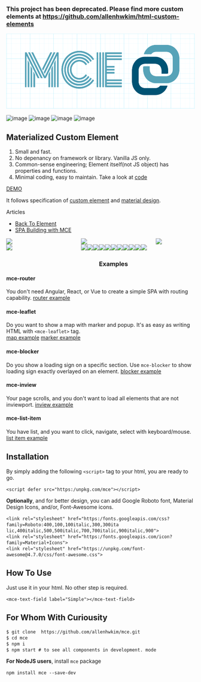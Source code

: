 ### This project has been deprecated. Please find more custom elements at https://github.com/allenhwkim/html-custom-elements

<a href="https://mymce.github.io" target="_blank"><img src="logo.png" alt="MCE" height="200"></a>

![image](https://user-images.githubusercontent.com/1437734/46240499-8fbebf00-c376-11e8-9c59-04f7a6b3469d.png) ![image](https://user-images.githubusercontent.com/1437734/46240506-a8c77000-c376-11e8-9e89-a410ce0563ff.png) ![image](https://user-images.githubusercontent.com/1437734/46240509-b54bc880-c376-11e8-98ea-52a708780d2f.png) ![image](https://user-images.githubusercontent.com/1437734/46240513-bf6dc700-c376-11e8-9f9d-2c70a7b22aa7.png)

## Materialized Custom Element 

1. Small and fast.
2. No depenancy on framework or library. Vanilla JS only.
3. Common-sense engineering; Element itself(not JS object) has properties and functions.
4. Minimal coding, easy to maintain. Take a look at [code](https://github.com/allenhwkim/mce/blob/master/src/app-bar/app-bar.js)

[DEMO](https://rawgit.com/allenhwkim/mce/master/dist/)

It follows specification of
[custom element](https:/developer.mozilla.org/en-US/docs/Web/Web_Components/Custom_Elements)
and [material design](https:/material.io/guidelines/components/).

Articles
  * [Back To Element](https://medium.com/allenhwkim/back-to-element-c4aecf3c6b64)
  * [SPA Building with MCE](https://medium.com/allenhwkim/simple-spa-building-with-mce-f507e5f0236)

<img width="200" align="left" src="https://user-images.githubusercontent.com/1437734/34587997-b9bf1a96-f178-11e7-9e4e-5c813b1f7a24.png">
<img width="200" align="left" src="https://user-images.githubusercontent.com/1437734/34582267-58f40968-f161-11e7-8acc-c2a1406b1be2.png">
<img width="100" align="left" src="https://user-images.githubusercontent.com/1437734/34582650-a3336950-f162-11e7-9b48-874846a06458.png">
<img width="200" align="left" src="https://user-images.githubusercontent.com/1437734/34583532-21458bfe-f166-11e7-8291-0d0589dcb350.png">
<img height="40" align="left" src="https://user-images.githubusercontent.com/1437734/34582332-7fe489f8-f161-11e7-993f-c77a24b5f582.png">
<img height="40" align="left" src="https://user-images.githubusercontent.com/1437734/34582458-dcc71ae6-f161-11e7-8652-4897594a697b.png">
<img height="80" align="left" src="https://user-images.githubusercontent.com/1437734/34582487-f5c0e7e8-f161-11e7-8d3c-e3cbfecbb32d.png">
<img height="40" align="left" src="https://user-images.githubusercontent.com/1437734/34582497-04234a60-f162-11e7-8cb7-ca913c2fe416.png">
<img height="40" align="left" src="https://user-images.githubusercontent.com/1437734/34582519-17eb0812-f162-11e7-9f6f-9cce2de537ba.png">
<img height="40" align="left" src="https://user-images.githubusercontent.com/1437734/34582538-27e1e146-f162-11e7-8369-8c1eb0385de6.png">
<img height="40" align="left" src="https://user-images.githubusercontent.com/1437734/34582544-2ec5047mce-f162-11e7-9a6e-ac5032f009fc.png">
<img height="40" align="left" src="https://user-images.githubusercontent.com/1437734/34582547-353efc34-f162-11e7-98de-354f16092579.png">
<img height="40" align="left" src="https://user-images.githubusercontent.com/1437734/34582617-88a795d4-f162-11e7-944c-5ddc0913e0e4.png">
<img height="40" align="left" src="https://user-images.githubusercontent.com/1437734/34582452-d4dce9e6-f161-11e7-9130-70fe11636137.png">
<img height="40" align="" src="https://user-images.githubusercontent.com/1437734/34582297-6c07a668-f161-11e7-963f-7bd0eeb6cb89.png">

### Examples
#### mce-router
  You don't need Angular, React, or Vue to create a simple SPA with routing capability.
  [router example](https://mymce.github.io/mce-router.html)
   
#### mce-leaflet
  Do you want to show a map with marker and popup. 
  It's as easy as writing HTML with `<mce-leaflet>` tag.  
  [map example](https://mymce.github.io/mce-leaflet.html)
  [marker example](https://mymce.github.io/mce-marker.html)
    
#### mce-blocker
  Do you show a loading sign on a specific section. Use `mce-blocker` to show loading sign exactly overlayed on an element.
  [blocker example](https://mymce.github.io/mce-blocker.html) 

#### mce-inview
  Your page scrolls, and you don't want to load all elements that are not inviewport.
  [inview example](https://rawgit.com/allenhwkim/mce/master/dist/#inview)
   
#### mce-list-item
  You have list, and you want to click, navigate, select with keyboard/mouse.
  [list item example](https://rawgit.com/allenhwkim/mce/master/dist/#list-item)

## Installation
  
By simply adding the following `<script>` tag to your html, you are ready to go.

    <script defer src="https:/unpkg.com/mce"></script>

**Optionally**, and for better design, you can add Google Roboto font, Material Design Icons, and/or, Font-Awesome icons.

    <link rel="stylesheet" href="https:/fonts.googleapis.com/css?family=Roboto:400,100,100italic,300,300ita‌​lic,400italic,500,500italic,700,700italic,900italic,900">
    <link rel="stylesheet" href="https:/fonts.googleapis.com/icon?family=Material+Icons">
    <link rel="stylesheet" href="https://unpkg.com/font-awesome@4.7.0/css/font-awesome.css">
    
## How To Use

Just use it in your html. No other step is required.

    <mce-text-field label="Simple"></mce-text-field>

## For Whom With Curiousity

    $ git clone  https://github.com/allenhwkim/mce.git
    $ cd mce
    $ npm i
    $ npm start # to see all components in development. mode

**For NodeJS users**, install `mce` package 

    npm install mce --save-dev
